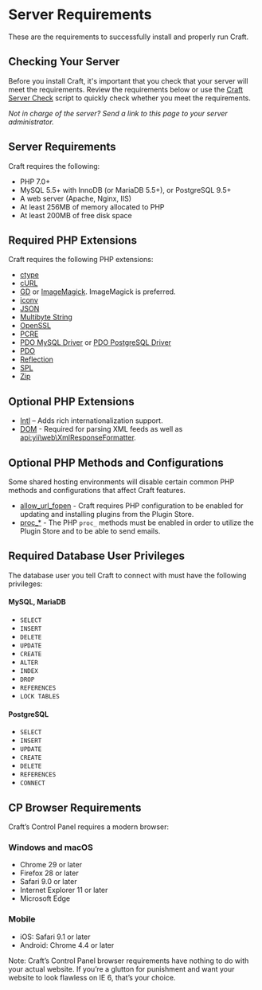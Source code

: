 # Server Requirements

These are the requirements to successfully install and properly run Craft.

## Checking Your Server

Before you install Craft, it's important that you check that your server will meet the requirements. Review the requirements below or use the [Craft Server Check](https://github.com/craftcms/server-check) script to quickly check whether you meet the requirements.

_Not in charge of the server? Send a link to this page to your server administrator._

## Server Requirements

Craft requires the following:

* PHP 7.0+
* MySQL 5.5+ with InnoDB (or MariaDB 5.5+), or PostgreSQL 9.5+
* A web server (Apache, Nginx, IIS)
* At least 256MB of memory allocated to PHP
* At least 200MB of free disk space

## Required PHP Extensions

Craft requires the following PHP extensions:

* [ctype](https://secure.php.net/manual/en/book.ctype.php)
* [cURL](http://php.net/manual/en/book.curl.php)
* [GD](http://php.net/manual/en/book.image.php) or [ImageMagick](http://php.net/manual/en/book.imagick.php). ImageMagick is preferred.
* [iconv](http://php.net/manual/en/book.iconv.php)
* [JSON](http://php.net/manual/en/book.json.php)
* [Multibyte String](http://php.net/manual/en/book.mbstring.php)
* [OpenSSL](http://php.net/manual/en/book.openssl.php)
* [PCRE](http://php.net/manual/en/book.pcre.php)
* [PDO MySQL Driver](http://php.net/manual/en/ref.pdo-mysql.php) or [PDO PostgreSQL Driver](http://php.net/manual/en/ref.pdo-pgsql.php)
* [PDO](http://php.net/manual/en/book.pdo.php)
* [Reflection](http://php.net/manual/en/class.reflectionextension.php)
* [SPL](http://php.net/manual/en/book.spl.php)
* [Zip](http://php.net/manual/en/book.zip.php)

## Optional PHP Extensions

* [Intl](http://php.net/manual/en/book.intl.php) – Adds rich internationalization support.
* [DOM](http://php.net/manual/en/book.dom.php) - Required for parsing XML feeds as well as <api:yii\web\XmlResponseFormatter>.

## Optional PHP Methods and Configurations

Some shared hosting environments will disable certain common PHP methods and configurations that affect Craft features.

* [allow_url_fopen](http://php.net/manual/en/filesystem.configuration.php#ini.allow-url-fopen) - Craft requires PHP configuration to be enabled for updating and installing plugins from the Plugin Store.
* [proc_*](http://php.net/manual/en/ref.exec.php) - The PHP `proc_` methods must be enabled in order to utilize the Plugin Store and to be able to send emails.

## Required Database User Privileges

The database user you tell Craft to connect with must have the following privileges:

#### MySQL, MariaDB

* `SELECT`
* `INSERT`
* `DELETE`
* `UPDATE`
* `CREATE`
* `ALTER`
* `INDEX`
* `DROP`
* `REFERENCES`
* `LOCK TABLES`

#### PostgreSQL

* `SELECT`
* `INSERT`
* `UPDATE`
* `CREATE`
* `DELETE`
* `REFERENCES`
* `CONNECT`

## CP Browser Requirements

Craft’s Control Panel requires a modern browser:

### Windows and macOS

* Chrome 29 or later
* Firefox 28 or later
* Safari 9.0 or later
* Internet Explorer 11 or later
* Microsoft Edge

### Mobile

* iOS: Safari 9.1 or later
* Android: Chrome 4.4 or later

Note: Craft’s Control Panel browser requirements have nothing to do with your actual website. If you’re a glutton for punishment and want your website to look flawless on IE 6, that’s your choice.
